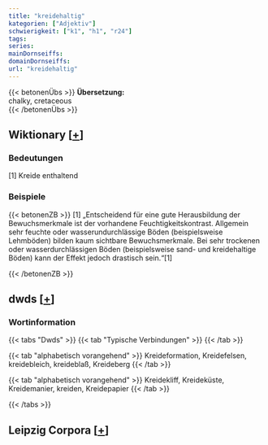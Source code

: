 ```yaml
---
title: "kreidehaltig"
kategorien: ["Adjektiv"]
schwierigkeit: ["k1", "h1", "r24"]
tags:
series:
mainDornseiffs:
domainDornseiffs:
url: "kreidehaltig"
---
```


{{< betonenÜbs >}}
**Übersetzung:**  
chalky, cretaceous  
{{< /betonenÜbs >}}

## Wiktionary [[+](https://de.wiktionary.org/wiki/kreidehaltig)]

### Bedeutungen
[1] Kreide enthaltend  

### Beispiele
{{< betonenZB >}}
[1] „Entscheidend für eine gute Herausbildung der Bewuchsmerkmale ist der vorhandene Feuchtigkeitskontrast. Allgemein sehr feuchte oder wasserundurchlässige Böden (beispielsweise Lehmböden) bilden kaum sichtbare Bewuchsmerkmale. Bei sehr trockenen oder wasserdurchlässigen Böden (beispielsweise sand- und kreidehaltige Böden) kann der Effekt jedoch drastisch sein.“[1]  

{{< /betonenZB >}}


## dwds [[+](https://www.dwds.de/wb/kreidehaltig)]

### Wortinformation
{{< tabs "Dwds" >}}
{{< tab "Typische Verbindungen" >}}
{{< /tab >}}

{{< tab "alphabetisch vorangehend" >}}
Kreideformation, Kreidefelsen, kreidebleich, kreideblaß, Kreideberg
{{< /tab >}}

{{< tab "alphabetisch vorangehend" >}}
Kreidekliff, Kreideküste, Kreidemanier, kreiden, Kreidepapier
{{< /tab >}}

{{< /tabs >}}

## Leipzig Corpora [[+](https://corpora.uni-leipzig.de/en/res?word=kreidehaltig&corpusId=deu_newscrawl-public_2018)]

